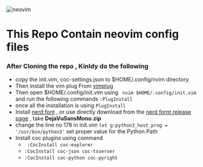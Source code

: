 
![neovim](https://www.vectorlogo.zone/logos/neovimio/neovimio-ar21.svg)
# This Repo Contain neovim config files 

### After Cloning the repo , Kinldy do the following 
* copy the init.vim, coc-settings.json to $HOME/.config/nvim directory 
* Then install the vim plug From [vimplug](https://github.com/junegunn/vim-plug)
* Then open $HOME/.config/init.vim using ``` nvim $HOME/.config/init.vim``` and run the following commands ```:PlugInstall```
* once all the installation is using ```PlugInstall```
* Install  [nerd font](https://github.com/ryanoasis/nerd-fonts#font-installation) , or use directly download from the [nerd fornt release page](https://github.com/ryanoasis/nerd-fonts/releases) , take **DejaVuSansMono.zip**
* change the line no 178 in init.vim ```let g:python3_host_prog = '/usr/bin/python3'``` set proper value for the Python Path
* Install coc plugins using command 
    * ``` :CocInstall coc-explorer```
    * ``` :CocInstall coc-json coc-tsserver ```
    * ``` :CocInstall coc-python coc-pyright ```


